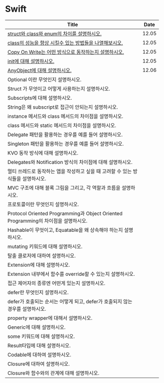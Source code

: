 # Swift

| Title                                                                                                      | Date  |
| ---------------------------------------------------------------------------------------------------------- | ----- |
| [struct와 class와 enum의 차이를 설명하시오.](https://github.com/hogumachu/TIL/blob/main/Swift/Struct_Class_Enum.md)   | 12.05 |
| [class의 성능을 향상 시킬수 있는 방법들을 나열해보시오.](https://github.com/hogumachu/TIL/blob/main/Swift/Class_Performance.md) | 12.05 |
| [Copy On Write는 어떤 방식으로 동작하는지 설명하시오.](https://github.com/hogumachu/TIL/blob/main/Swift/Copy-on-Write.md)   | 12.05 |
| [init에 대해 설명하시오.](https://github.com/hogumachu/TIL/blob/main/Swift/Initialization.md)                      | 12.05 |
| [AnyObject에 대해 설명하시오.](https://github.com/hogumachu/TIL/blob/main/Swift/AnyObject.md)                     | 12.06 |
| Optional 이란 무엇인지 설명하시오.                                                                                    |       |
| Struct 가 무엇이고 어떻게 사용하는지 설명하시오.                                                                             |       |
| Subscripts에 대해 설명하시오.                                                                                      |       |
| String은 왜 subscript로 접근이 안되는지 설명하시오.                                                                       |       |
| instance 메서드와 class 메서드의 차이점을 설명하시오.                                                                       |       |
| class 메서드와 static 메서드의 차이점을 설명하시오.                                                                         |       |
| Delegate 패턴을 활용하는 경우를 예를 들어 설명하시오.                                                                         |       |
| Singleton 패턴을 활용하는 경우를 예를 들어 설명하시오.                                                                        |       |
| KVO 동작 방식에 대해 설명하시오.                                                                                       |       |
| Delegates와 Notification 방식의 차이점에 대해 설명하시오.                                                                 |       |
| 멀티 쓰레드로 동작하는 앱을 작성하고 싶을 때 고려할 수 있는 방식들을 설명하시오.                                                             |       |
| MVC 구조에 대해 블록 그림을 그리고, 각 역할과 흐름을 설명하시오.                                                                    |       |
| 프로토콜이란 무엇인지 설명하시오.                                                                                         |       |
| Protocol Oriented Programming과 Object Oriented Programming의 차이점을 설명하시오.                                    |       |
| Hashable이 무엇이고, Equatable을 왜 상속해야 하는지 설명하시오.                                                               |       |
| mutating 키워드에 대해 설명하시오.                                                                                    |       |
| 탈출 클로저에 대하여 설명하시오.                                                                                         |       |
| Extension에 대해 설명하시오.                                                                                       |       |
| Extension 내부에서 함수를 override할 수 있는지 설명하시오.                                                                  |       |
| 접근 제어자의 종류엔 어떤게 있는지 설명하시오.                                                                                 |       |
| defer란 무엇인지 설명하시오.                                                                                         |       |
| defer가 호출되는 순서는 어떻게 되고, defer가 호출되지 않는 경우를 설명하시오.                                                          |       |
| property wrapper에 대해서 설명하시오.                                                                               |       |
| Generic에 대해 설명하시오.                                                                                         |       |
| some 키워드에 대해 설명하시오.                                                                                        |       |
| Result타입에 대해 설명하시오.                                                                                        |       |
| Codable에 대하여 설명하시오.                                                                                        |       |
| Closure에 대하여 설명하시오.                                                                                        |       |
| Closure와 함수와의 관계에 대해 설명하시오.                                                                                |       |
